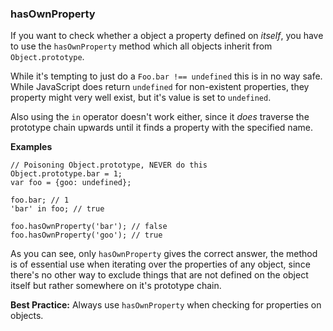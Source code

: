### hasOwnProperty

If you want to check whether a object a property defined on *itself*, you have to 
use the `hasOwnProperty` method which all objects inherit from `Object.prototype`.

While it's tempting to just do a `Foo.bar !== undefined` this is in no way safe.
While JavaScript does return `undefined` for non-existent properties, they
property might very well exist, but it's value is set to `undefined`.

Also using the `in` operator doesn't work either, since it *does* traverse the
prototype chain upwards until it finds a property with the specified name.

**Examples**
                 
    // Poisoning Object.prototype, NEVER do this
    Object.prototype.bar = 1; 
    var foo = {goo: undefined};
    
    foo.bar; // 1
    'bar' in foo; // true

    foo.hasOwnProperty('bar'); // false
    foo.hasOwnProperty('goo'); // true

As you can see, only `hasOwnProperty` gives the correct answer, the method is of
essential use when iterating over the properties of any object, since there's no
other way to exclude things that are not defined on the object itself but rather
somewhere on it's prototype chain.

**Best Practice:** Always use `hasOwnProperty` when checking for properties on
objects.

